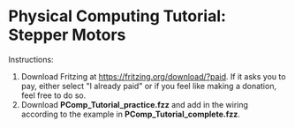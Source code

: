 # Physical Computing Tutorial: Stepper Motors

Instructions:
1. Download Fritzing at https://fritzing.org/download/?paid. If it asks you to pay, either select "I already paid" or if you feel like making a donation, feel free to do so.
2. Download <b>PComp_Tutorial_practice.fzz</b> and add in the wiring according to the example in <b>PComp_Tutorial_complete.fzz</b>.
